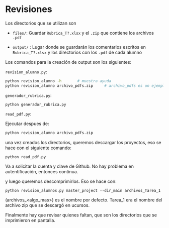 # Revisiones

Los directorios que se utilizan son 

* `files/`: Guardar `Rubrica_T?.xlsx` y el `.zip`  que contiene los archivos `.pdf`

* `output/` : Lugar donde se guardarán los comentarios escritos en `Rubrica_T?.xlsx` y los directorios con los `.pdf` de cada alumno

Los comandos para la creación de output son los siguientes:

`revision_alumno.py`:

```bash
python revision_alumno -h 		# muestra ayuda
python revision_alumno archivo_pdfs.zip		# archivo_pdfs es un ejemplo depende de como lo hayan descargado
```

`generador_rubrica.py`:

```
python generador_rubrica.py 
```

`read_pdf.py`:

Ejecutar despues de:

```bash
python revision_alumno archivo_pdfs.zip
```

una vez creados los directorios, queremos descargar los proyectos, eso se hace con el siguiente comando:

```
python read_pdf.py
```

Va a solicitar la cuenta y clave de Github. No hay problema en autentificación, entonces continua.

y luego queremos descomprimirlos. Eso se hace con:

```
python revision_alumnos.py master_project --dir_main archivos_Tarea_1
```

(archivos_<algo_mas>) es el nombre por defecto. Tarea_1 era el nombre del archivo zip que se descargó en ucursos.

Finalmente hay que revisar quienes faltan, que son los directorios que se imprimieron en pantalla.

​	